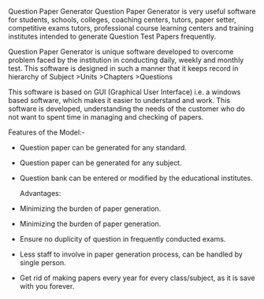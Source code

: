 Question Paper Generator
Question Paper Generator is very useful software for students, schools, colleges, coaching centers, tutors, paper setter, competitive exams tutors, professional course learning centers and training institutes intended to generate Question Test Papers frequently.

Question Paper Generator is unique software developed to overcome problem faced by the institution in conducting daily, weekly and monthly test. This software is designed in such a manner that it keeps record in hierarchy of Subject >Units >Chapters >Questions

This software is based on GUI (Graphical User Interface) i.e. a windows based software, which makes it easier to understand and work. This software is developed, understanding the needs of the customer who do not want to spent time in managing and checking of papers.

Features of the Model:-
-	Question paper can be generated for any standard.
-	Question paper can be generated for any subject.
-	Question bank can be entered or modified by the educational institutes.

	Advantages:
-	Minimizing the burden of paper generation.
-	Minimizing the burden of paper generation.
-	Ensure no duplicity of question in frequently conducted exams.
-	Less staff to involve in paper generation process, can be handled by single person.
-	Get rid of making papers every year for every class/subject, as it is save with you forever.

